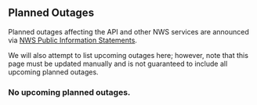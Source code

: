 ## Planned Outages

Planned outages affecting the API and other NWS services are announced via
[NWS Public Information Statements](https://www.weather.gov/notification/).

We will also attempt to list upcoming outages here; however, note that this page must be updated manually and is not
guaranteed to include all upcoming planned outages.

### No upcoming planned outages.
